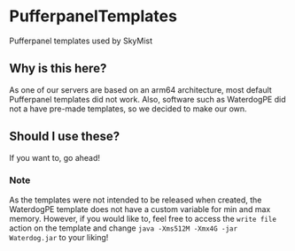 # PufferpanelTemplates
Pufferpanel templates used by SkyMist

## Why is this here?
As one of our servers are based on an arm64 architecture, most default Pufferpanel templates did not work. Also, software such as WaterdogPE did not a have pre-made templates, so we decided to make our own.

## Should I use these?
If you want to, go ahead! 

### Note
As the templates were not intended to be released when created, the WaterdogPE template does not have a custom variable for min and max memory. However, if you would like to, feel free to access the `write file` action on the template and change `java -Xms512M -Xmx4G -jar Waterdog.jar` to your liking!

